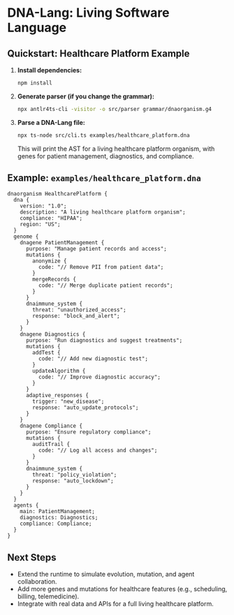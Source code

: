 # DNA-Lang: Living Software Language

## Quickstart: Healthcare Platform Example

1. **Install dependencies:**
   ```sh
   npm install
   ```
2. **Generate parser (if you change the grammar):**
   ```sh
   npx antlr4ts-cli -visitor -o src/parser grammar/dnaorganism.g4
   ```
3. **Parse a DNA-Lang file:**
   ```sh
   npx ts-node src/cli.ts examples/healthcare_platform.dna
   ```
   This will print the AST for a living healthcare platform organism, with genes for patient management, diagnostics, and compliance.

## Example: `examples/healthcare_platform.dna`

```
dnaorganism HealthcarePlatform {
  dna {
    version: "1.0";
    description: "A living healthcare platform organism";
    compliance: "HIPAA";
    region: "US";
  }
  genome {
    dnagene PatientManagement {
      purpose: "Manage patient records and access";
      mutations {
        anonymize {
          code: "// Remove PII from patient data";
        }
        mergeRecords {
          code: "// Merge duplicate patient records";
        }
      }
      dnaimmune_system {
        threat: "unauthorized_access";
        response: "block_and_alert";
      }
    }
    dnagene Diagnostics {
      purpose: "Run diagnostics and suggest treatments";
      mutations {
        addTest {
          code: "// Add new diagnostic test";
        }
        updateAlgorithm {
          code: "// Improve diagnostic accuracy";
        }
      }
      adaptive_responses {
        trigger: "new_disease";
        response: "auto_update_protocols";
      }
    }
    dnagene Compliance {
      purpose: "Ensure regulatory compliance";
      mutations {
        auditTrail {
          code: "// Log all access and changes";
        }
      }
      dnaimmune_system {
        threat: "policy_violation";
        response: "auto_lockdown";
      }
    }
  }
  agents {
    main: PatientManagement;
    diagnostics: Diagnostics;
    compliance: Compliance;
  }
}
```

## Next Steps
- Extend the runtime to simulate evolution, mutation, and agent collaboration.
- Add more genes and mutations for healthcare features (e.g., scheduling, billing, telemedicine).
- Integrate with real data and APIs for a full living healthcare platform.
